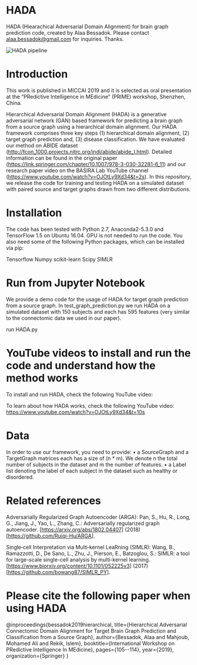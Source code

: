 # HADA

HADA (Hiearachical Adversarial Domain Alignment) for brain graph prediction code, created by Alaa Bessadok. 
Please contact alaa.bessadok@gmail.com for inquiries. Thanks.

![HADA pipeline](http://basira-lab.com/hada_fig/)

# Introduction

This work is published in MICCAI 2019 and it is selected as oral presentation at the “PRedictive Intelligence in MEdicine” (PRIME) workshop, Shenzhen, China. 

Hierarchical Adversarial Domain Alignment (HADA) is a generative adversarial network (GAN) based framework for predicting a brain graph from a source graph using a hierarchical domain alignment. Our HADA framework comprises three key steps (1) hierarchical domain alignment, (2) target graph prediction and, (3) disease classification. We have evaluated our method on ABIDE dataset (http://fcon_1000.projects.nitrc.org/indi/abide/abide_I.html). Detailed information can be found in the original paper (https://link.springer.com/chapter/10.1007/978-3-030-32281-6_11) and our research paper video on the BASIRA Lab YouTube channel (https://www.youtube.com/watch?v=OJOtLy9Xd34&t=2s). In this repository, we release the code for training and testing HADA on a simulated dataset with paired source and target graphs drawn from two different distributions.

# Installation
The code has been tested with Python 2.7, Anaconda2-5.3.0 and TensorFlow 1.5 on Ubuntu 16.04. GPU is not needed to run the code. You also need some of the following Python packages, which can be installed via pip:

Tensorflow
Numpy
scikit-learn 
Scipy
SIMLR

# Run from Jupyter Notebook
We provide a demo code for the usage of HADA for target graph prediction from a source graph. In test_graph_prediction.py we run HADA on a simulated dataset with 150 subjects and each has 595 features (very similar to the connectomic data we used in our paper).

run HADA.py

# YouTube videos to install and run the code and understand how the method works

To install and run HADA, check the following YouTube video:

To learn about how HADA works, check the following YouTube video:
https://www.youtube.com/watch?v=OJOtLy9Xd34&t=10s

# Data
In order to use our framework, you need to provide:
•	a SourceGraph and a TargetGraph matrices each has a size of (n * m). We denote n the total number of subjects in the dataset and m the number of features.
•	a Label list denoting the label of each subject in the dataset such as healthy or disordered.

# Related references

Adversarially Regularized Graph Autoencoder (ARGA): 
Pan, S., Hu, R., Long, G., Jiang, J., Yao, L., Zhang, C.: Adversarially regularized graph autoencoder. [https://arxiv.org/abs/1802.04407] (2018) [https://github.com/Ruiqi-Hu/ARGA].

Single‐cell Interpretation via Multi‐kernel LeaRning (SIMLR):
Wang, B., Ramazzotti, D., De Sano, L., Zhu, J., Pierson, E., Batzoglou, S.: SIMLR: a tool for large-scale single-cell analysis by multi-kernel learning. [https://www.biorxiv.org/content/10.1101/052225v3] (2017) [https://github.com/bowang87/SIMLR_PY].

# Please cite the following paper when using HADA

@inproceedings{bessadok2019hierarchical,
  title={Hierarchical Adversarial Connectomic Domain Alignment for Target Brain Graph Prediction and Classification from a Source Graph},
  author={Bessadok, Alaa and Mahjoub, Mohamed Ali and Rekik, Islem},
  booktitle={International Workshop on PRedictive Intelligence In MEdicine},
  pages={105--114},
  year={2019},
  organization={Springer}
}

